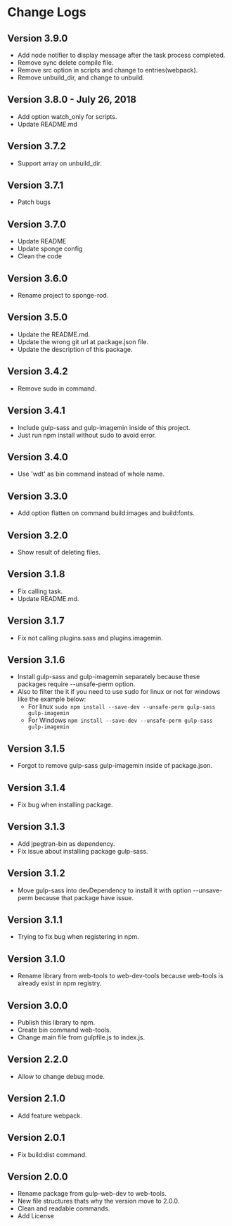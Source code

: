 # Change Logs

## Version 3.9.0
 - Add node notifier to display message after the task process completed.
 - Remove sync delete compile file.
 - Remove src option in scripts and change to entries(webpack).
 - Remove unbuild_dir, and change to unbuild.

## Version 3.8.0 - July 26, 2018
 - Add option watch_only for scripts.
 - Update README.md

## Version 3.7.2
 - Support array on unbuild_dir.

## Version 3.7.1
 - Patch bugs

## Version 3.7.0
 - Update README
 - Update sponge config
 - Clean the code

## Version 3.6.0
 - Rename project to sponge-rod.

## Version 3.5.0
 - Update the README.md.
 - Update the wrong git url at package.json file.
 - Update the description of this package.

## Version 3.4.2
 - Remove sudo in command.

## Version 3.4.1
 - Include gulp-sass and gulp-imagemin inside of this project.
 - Just run npm install without sudo to avoid error.

## Version 3.4.0
 - Use 'wdt' as bin command instead of whole name.

## Version 3.3.0
 - Add option flatten on command build:images and build:fonts.

## Version 3.2.0
 - Show result of deleting files.

## Version 3.1.8
 - Fix calling task.
 - Update README.md.

## Version 3.1.7
 - Fix not calling plugins.sass and plugins.imagemin.

## Version 3.1.6
 - Install gulp-sass and gulp-imagemin separately because these packages require --unsafe-perm option.
 - Also to filter the it if you need to use sudo for linux or not for windows like the example below:
    - For linux `sudo npm install --save-dev --unsafe-perm gulp-sass gulp-imagemin`
    - For Windows `npm install --save-dev --unsafe-perm gulp-sass gulp-imagemin`

## Version 3.1.5
 - Forgot to remove gulp-sass gulp-imagemin inside of package.json.

## Version 3.1.4
 - Fix bug when installing package.

## Version 3.1.3
 - Add jpegtran-bin as dependency.
 - Fix issue about installing package gulp-sass.

## Version 3.1.2
 - Move gulp-sass into devDependency to install it with option --unsave-perm because that package have issue.

## Version 3.1.1
 - Trying to fix bug when registering in npm.

## Version 3.1.0
 - Rename library from web-tools to web-dev-tools because web-tools is already exist in npm registry.

## Version 3.0.0
 - Publish this library to npm.
 - Create bin command web-tools.
 - Change main file from gulpfile.js to index.js.

## Version 2.2.0
 - Allow to change debug mode.

## Version 2.1.0
 - Add feature webpack.

## Version 2.0.1
 - Fix build:dist command.

## Version 2.0.0
 - Rename package from gulp-web-dev to web-tools.
 - New file structures thats why the version move to 2.0.0.
 - Clean and readable commands.
 - Add License